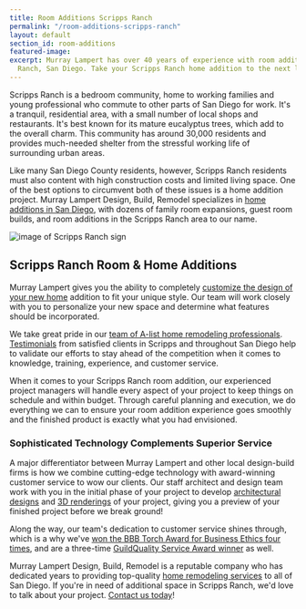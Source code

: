 ```yaml
---
title: Room Additions Scripps Ranch
permalink: "/room-additions-scripps-ranch"
layout: default
section_id: room-additions
featured-image:
excerpt: Murray Lampert has over 40 years of experience with room additions in Scripps
  Ranch, San Diego. Take your Scripps Ranch home addition to the next level with us.
---
```


Scripps Ranch is a bedroom community, home to working families and young professional who commute to other parts of San Diego for work. It's a tranquil, residential area, with a small number of local shops and restaurants. It's best known for its mature eucalyptus trees, which add to the overall charm. This community has around 30,000 residents and provides much-needed shelter from the stressful working life of surrounding urban areas.

Like many San Diego County residents, however, Scripps Ranch residents must also content with high construction costs and limited living space. One of the best options to circumvent both of these issues is a home addition project. Murray Lampert Design, Build, Remodel specializes in [home additions in San Diego](/san-diego-room-additions), with dozens of family room expansions, guest room builds, and room additions in the Scripps Ranch area to our name.

![image of Scripps Ranch sign](https://mrcreditradio.files.wordpress.com/2015/06/92131-scripps-ranch-sign-e1476678714984.jpg "Scripps Ranch, San Diego")

## Scripps Ranch Room & Home Additions

Murray Lampert gives you the ability to completely [customize the design of your new home](san-diego-home-design-services) addition to fit your unique style. Our team will work closely with you to personalize your new space and determine what features should be incorporated.

We take great pride in our [team of A-list home remodeling professionals](/about-murray-lampert-design-build-remodel#team-members). [Testimonials](/testimonials) from satisfied clients in Scripps and throughout San Diego help to validate our efforts to stay ahead of the competition when it comes to knowledge, training, experience, and customer service.

When it comes to your Scripps Ranch room addition, our experienced project managers will handle every aspect of your project to keep things on schedule and within budget. Through careful planning and execution, we do everything we can to ensure your room addition experience goes smoothly and the finished product is exactly what you had envisioned.

### Sophisticated Technology Complements Superior Service

A major differentiator between Murray Lampert and other local design-build firms is how we combine cutting-edge technology with award-winning customer service to wow our clients. Our staff architect and design team work with you in the initial phase of your project to develop [architectural designs](/san-diego-architectural-design-services) and [3D renderings](/3d-architectural-rendering-services) of your project, giving you a preview of your finished project before we break ground!

Along the way, our team's dedication to customer service shines through, which is a why we've [won the BBB Torch Award for Business Ethics four times](/another-better-business-bureau-torch-award/), and are a three-time [GuildQuality Service Award winner](/murray-lampert-recognized-among-north-americas-best/) as well.

Murray Lampert Design, Build, Remodel is a reputable company who has dedicated years to providing top-quality [home remodeling services](/san-diego-home-remodel-services) to all of San Diego. If you're in need of additional space in Scripps Ranch, we'd love to talk about your project. [Contact us today](#quick-contact)!
